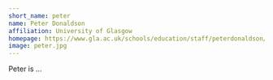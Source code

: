 ```yaml
---
short_name: peter
name: Peter Donaldson
affiliation: University of Glasgow
homepage: https://www.gla.ac.uk/schools/education/staff/peterdonaldson/
image: peter.jpg
---
```


Peter is ...
